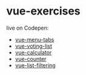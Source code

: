 # vue-exercises

live on Codepen:

+ <a href="https://codepen.io/TomaszPieta/pen/pZmVRW">vue-menu-tabs</a>
+ <a href="https://codepen.io/TomaszPieta/pen/jpxZvg">vue-voting-list</a>
+ <a href="https://codepen.io/TomaszPieta/pen/MBGOZE">vue-calculator</a>
+ <a href="https://codepen.io/TomaszPieta/pen/ejrGEN">vue-counter</a>
+ <a href="https://codepen.io/TomaszPieta/pen/mKKazv">vue-list-filtering</a>
